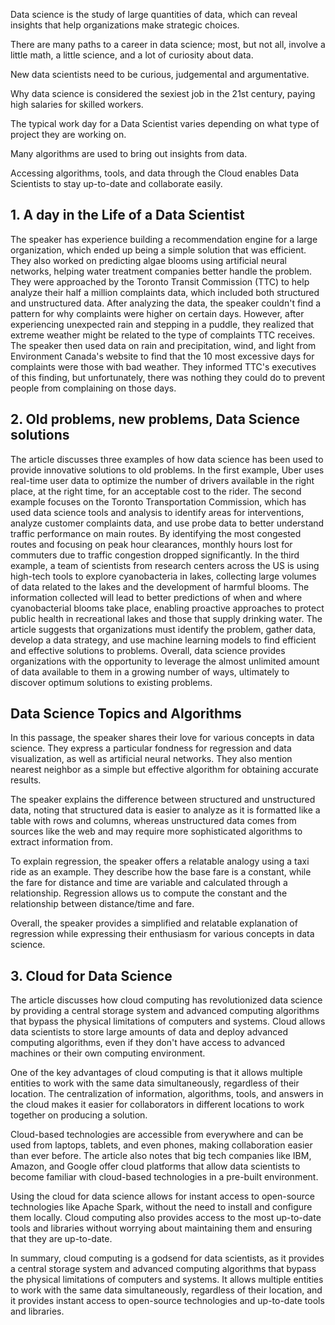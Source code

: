 Data science is the study of large quantities of data, which can reveal insights that help organizations make strategic choices.

There are  many paths to a career in data science; most, but not all, involve a little math, a little science, and a lot of curiosity about data.

New data scientists need to be curious, judgemental and argumentative.

Why data science is considered the sexiest job in the 21st century, paying high salaries for skilled workers.

The typical work day for a Data Scientist varies depending on what type of project they are working on.

Many algorithms are used to bring out insights from data. 

Accessing algorithms, tools, and data through the Cloud enables Data Scientists to stay up-to-date and collaborate easily.


## 1. A day in the Life of a Data Scientist
The speaker has experience building a recommendation engine for a large organization, which ended up being a simple solution that was efficient. They also worked on predicting algae blooms using artificial neural networks, helping water treatment companies better handle the problem. They were approached by the Toronto Transit Commission (TTC) to help analyze their half a million complaints data, which included both structured and unstructured data. After analyzing the data, the speaker couldn't find a pattern for why complaints were higher on certain days. However, after experiencing unexpected rain and stepping in a puddle, they realized that extreme weather might be related to the type of complaints TTC receives. The speaker then used data on rain and precipitation, wind, and light from Environment Canada's website to find that the 10 most excessive days for complaints were those with bad weather. They informed TTC's executives of this finding, but unfortunately, there was nothing they could do to prevent people from complaining on those days.

## 2. Old problems, new problems, Data Science solutions
The article discusses three examples of how data science has been used to provide innovative solutions to old problems. In the first example, Uber uses real-time user data to optimize the number of drivers available in the right place, at the right time, for an acceptable cost to the rider. The second example focuses on the Toronto Transportation Commission, which has used data science tools and analysis to identify areas for interventions, analyze customer complaints data, and use probe data to better understand traffic performance on main routes. By identifying the most congested routes and focusing on peak hour clearances, monthly hours lost for commuters due to traffic congestion dropped significantly. In the third example, a team of scientists from research centers across the US is using high-tech tools to explore cyanobacteria in lakes, collecting large volumes of data related to the lakes and the development of harmful blooms. The information collected will lead to better predictions of when and where cyanobacterial blooms take place, enabling proactive approaches to protect public health in recreational lakes and those that supply drinking water. The article suggests that organizations must identify the problem, gather data, develop a data strategy, and use machine learning models to find efficient and effective solutions to problems. Overall, data science provides organizations with the opportunity to leverage the almost unlimited amount of data available to them in a growing number of ways, ultimately to discover optimum solutions to existing problems.

## Data Science Topics and Algorithms
In this passage, the speaker shares their love for various concepts in data science. They express a particular fondness for regression and data visualization, as well as artificial neural networks. They also mention nearest neighbor as a simple but effective algorithm for obtaining accurate results.

The speaker explains the difference between structured and unstructured data, noting that structured data is easier to analyze as it is formatted like a table with rows and columns, whereas unstructured data comes from sources like the web and may require more sophisticated algorithms to extract information from.

To explain regression, the speaker offers a relatable analogy using a taxi ride as an example. They describe how the base fare is a constant, while the fare for distance and time are variable and calculated through a relationship. Regression allows us to compute the constant and the relationship between distance/time and fare.

Overall, the speaker provides a simplified and relatable explanation of regression while expressing their enthusiasm for various concepts in data science.
## 3. Cloud for Data Science
The article discusses how cloud computing has revolutionized data science by providing a central storage system and advanced computing algorithms that bypass the physical limitations of computers and systems. Cloud allows data scientists to store large amounts of data and deploy advanced computing algorithms, even if they don't have access to advanced machines or their own computing environment.

One of the key advantages of cloud computing is that it allows multiple entities to work with the same data simultaneously, regardless of their location. The centralization of information, algorithms, tools, and answers in the cloud makes it easier for collaborators in different locations to work together on producing a solution.

Cloud-based technologies are accessible from everywhere and can be used from laptops, tablets, and even phones, making collaboration easier than ever before. The article also notes that big tech companies like IBM, Amazon, and Google offer cloud platforms that allow data scientists to become familiar with cloud-based technologies in a pre-built environment.

Using the cloud for data science allows for instant access to open-source technologies like Apache Spark, without the need to install and configure them locally. Cloud computing also provides access to the most up-to-date tools and libraries without worrying about maintaining them and ensuring that they are up-to-date.

In summary, cloud computing is a godsend for data scientists, as it provides a central storage system and advanced computing algorithms that bypass the physical limitations of computers and systems. It allows multiple entities to work with the same data simultaneously, regardless of their location, and it provides instant access to open-source technologies and up-to-date tools and libraries.








